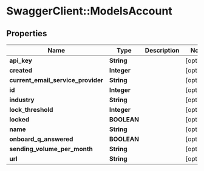 # SwaggerClient::ModelsAccount

## Properties
Name | Type | Description | Notes
------------ | ------------- | ------------- | -------------
**api_key** | **String** |  | [optional] 
**created** | **Integer** |  | [optional] 
**current_email_service_provider** | **String** |  | [optional] 
**id** | **Integer** |  | [optional] 
**industry** | **String** |  | [optional] 
**lock_threshold** | **Integer** |  | [optional] 
**locked** | **BOOLEAN** |  | [optional] 
**name** | **String** |  | [optional] 
**onboard_q_answered** | **BOOLEAN** |  | [optional] 
**sending_volume_per_month** | **String** |  | [optional] 
**url** | **String** |  | [optional] 


